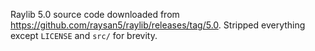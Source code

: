 Raylib 5.0 source code downloaded from https://github.com/raysan5/raylib/releases/tag/5.0.
Stripped everything except `LICENSE` and `src/` for brevity.